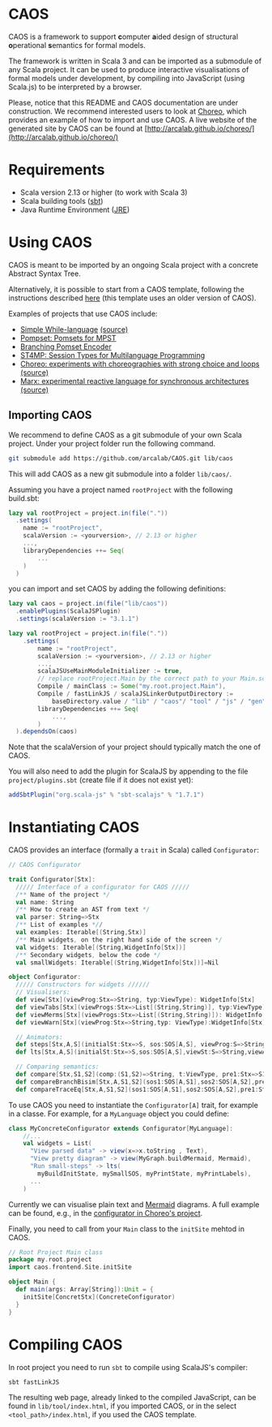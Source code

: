 # CAOS

CAOS is a framework to support **c**omputer **a**ided design of 
structural **o**perational **s**emantics for formal models.

The framework is written in Scala 3 and can be imported as a submodule of any Scala project.
It can be used to produce interactive visualisations of formal models under development, 
by compiling into JavaScript (using Scala.js) to be interpreted by a browser.

Please, notice that this README and CAOS documentation are under construction. 
We recommend interested users to look at [Choreo](https://github.com/arcalab/choreo), 
which provides an example of how to import and use CAOS. 
A live website of the generated site by CAOS can be found at 
[http://arcalab.github.io/choreo/](http://arcalab.github.io/choreo/) 

# Requirements

* Scala version 2.13 or higher (to work with Scala 3)
* Scala building tools ([sbt](https://www.scala-sbt.org)) 
* Java Runtime Environment ([JRE](https://www.java.com/en/download/))  

# Using CAOS

CAOS is meant to be imported by an ongoing Scala project with a concrete Abstract Syntax Tree.

Alternatively, it is possible to start from a CAOS template, following the instructions described [here](https://github.com/arcalab/caos.g8) (this template uses an older version of CAOS).

Examples of projects that use CAOS include:

 - [Simple While-language](https://cister-labs.github.io/whilelang-scala/) [(source)](https://github.com/cister-labs/whilelang-scala)
 - [Pompset: Pomsets for MPST](http://arca.di.uminho.pt/pompset)
 - [Branching Pomset Encoder](http://arca.di.uminho.pt/b-pomset/)
 - [ST4MP: Session Types for Multilanguage Programming](http://arca.di.uminho.pt/st4mp/)
 - [Choreo: experiments with choreographies with strong choice and loops](http://arcalab.github.io/choreo/) [(source)](https://github.com/arcalab/choreo)
 - [Marx: experimental reactive language for synchronous architectures](http://arca.di.uminho.pt/marx/) [(source)](https://github.com/arcalab/marx)

 <!-- - [MPST APIs](https://github.com/arcalab/mpst-api) [(Snapshot)](https://arcalab.github.io/mpst-api) -->

## Importing CAOS

We recommend to define CAOS as a git submodule of your own Scala project.
Under your project folder run the following command. 

```bash 
git submodule add https://github.com/arcalab/CAOS.git lib/caos
```

This will add CAOS as a new git submodule into a folder `lib/caos/`.

Assuming you have a project named `rootProject` with the following build.sbt:
```scala
lazy val rootProject = project.in(file("."))
  .settings(
    name := "rootProject",
    scalaVersion := <yourversion>, // 2.13 or higher
    ...,
    libraryDependencies ++= Seq(
        ...
    )
  )
```
you can import and set CAOS by adding the following definitions:

```scala
lazy val caos = project.in(file("lib/caos"))
  .enablePlugins(ScalaJSPlugin)
  .settings(scalaVersion := "3.1.1")

lazy val rootProject = project.in(file("."))
    .settings(
        name := "rootProject",
        scalaVersion := <yourversion>, // 2.13 or higher
        ...,
        scalaJSUseMainModuleInitializer := true,
        // replace rootProject.Main by the correct path to your Main.scala class
        Compile / mainClass := Some("my.root.project.Main"),
        Compile / fastLinkJS / scalaJSLinkerOutputDirectory := 
            baseDirectory.value / "lib" / "caos"/ "tool" / "js" / "gen",
        libraryDependencies ++= Seq(
            ...,
        )
  ).dependsOn(caos)
```

Note that the scalaVersion of your project should typically match the one of CAOS.

You will also need to add the plugin for ScalaJS by appending to the file `project/plugins.sbt` (create file if it does not exist yet):

```scala
addSbtPlugin("org.scala-js" % "sbt-scalajs" % "1.7.1")
```

# Instantiating CAOS

CAOS provides an interface (formally a `trait` in Scala) called `Configurator`:

```scala
// CAOS Configurator 

trait Configurator[Stx]:
  ///// Interface of a configurator for CAOS /////
  /** Name of the project */
  val name: String
  /** How to create an AST from text */
  val parser: String=>Stx
  /** List of examples *//
  val examples: Iterable[(String,Stx)]
  /** Main widgets, on the right hand side of the screen */
  val widgets: Iterable[(String,WidgetInfo[Stx])]
  /** Secondary widgets, below the code */
  val smallWidgets: Iterable[(String,WidgetInfo[Stx])]=Nil

object Configurator:
  ///// Constructors for widgets //////
  // Visualisers:
  def view[Stx](viewProg:Stx=>String, typ:ViewType): WidgetInfo[Stx]
  def viewTabs[Stx](viewProgs:Stx=>List[(String,String)], typ:ViewType): WidgetInfo[Stx] =
  def viewMerms[Stx](viewProgs:Stx=>List[(String,String)]): WidgetInfo[Stx] =
  def viewWarn[Stx](viewProg:Stx=>String,typ: ViewType):WidgetInfo[Stx] =

  // Animators:
  def steps[Stx,A,S](initialSt:Stx=>S, sos:SOS[A,S], viewProg:S=>String, typ:ViewType): WidgetInfo[Stx] =
  def lts[Stx,A,S](initialSt:Stx=>S,sos:SOS[A,S],viewSt:S=>String,viewAct:A=>String,maxSt:Int=80): WidgetInfo[Stx] =

  // Comparing semantics:
  def compare[Stx,S1,S2](comp:(S1,S2)=>String, t:ViewType, pre1:Stx=>S1, pre2:Stx=>S2): WidgetInfo[Stx] =
  def compareBranchBisim[Stx,A,S1,S2](sos1:SOS[A,S1],sos2:SOS[A,S2],pre1:Stx=>S1,pre2:Stx=>S2): WidgetInfo[Stx] =
  def compareTraceEq[Stx,A,S1,S2](sos1:SOS[A,S1],sos2:SOS[A,S2],pre1:Stx=>S1,pre2:Stx=>S2): WidgetInfo[Stx] =
```
To use CAOS you need to instantiate the `Configurator[A]` trait, 
for example in a classe. For example, for a `MyLanguage` object you could define:
```scala 
class MyConcreteConfigurator extends Configurator[MyLanguage]: 
    //...
    val widgets = List(
      "View parsed data" -> view(x=>x.toString , Text),
      "View pretty diagram" -> view(MyGraph.buildMermaid, Mermaid),
      "Run small-steps" -> lts(
        myBuildInitState, mySmallSOS, myPrintState, myPrintLabels),
      ...
    )
```

Currently we can visualise plain text and [Mermaid](https://mermaid-js.github.io) diagrams.
A full example can be found, e.g., in the [configurator in Choreo's project](https://github.com/arcalab/choreo/blob/8e5cb787595da87266956741bc77c72dac7eab9a/src/main/scala/choreo/frontend/ChoreoSOSme.scala).



Finally, you need to call from your `Main` class to the `initSite` mehtod in CAOS. 

```scala 
// Root Project Main class 
package my.root.project
import caos.frontend.Site.initSite

object Main {
  def main(args: Array[String]):Unit = {
    initSite[ConcretStx](ConcreteConfigurator)
  }
}
```

# Compiling CAOS

In root project you need to run `sbt` to compile using ScalaJS's compiler:

```bash
sbt fastLinkJS
```

The resulting web page, already linked to the compiled JavaScript, can be found in 
`lib/tool/index.html`, if you imported CAOS, or in the select `<tool_path>/index.html`, 
if you used the CAOS template.
